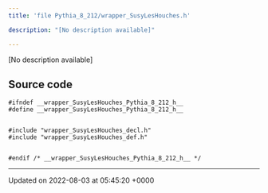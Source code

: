 ```yaml
---
title: 'file Pythia_8_212/wrapper_SusyLesHouches.h'

description: "[No description available]"

---
```







[No description available]




## Source code

```
#ifndef __wrapper_SusyLesHouches_Pythia_8_212_h__
#define __wrapper_SusyLesHouches_Pythia_8_212_h__


#include "wrapper_SusyLesHouches_decl.h"
#include "wrapper_SusyLesHouches_def.h"


#endif /* __wrapper_SusyLesHouches_Pythia_8_212_h__ */
```


-------------------------------

Updated on 2022-08-03 at 05:45:20 +0000
